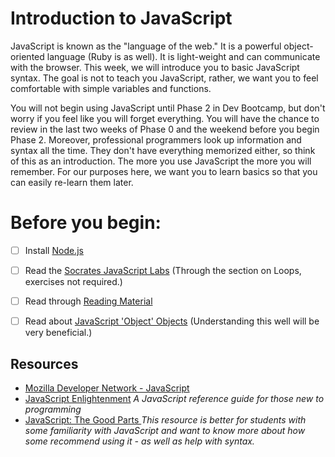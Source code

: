 # Introduction to JavaScript

JavaScript is known as the "language of the web." It is a powerful object-oriented language (Ruby is as well). It is light-weight and can communicate with the browser. This week, we will introduce you to basic JavaScript syntax. The goal is not to teach you JavaScript, rather, we want you to feel comfortable with simple variables and functions. 

You will not begin using JavaScript until Phase 2 in Dev Bootcamp, but don't worry if you feel like you will forget everything. You will have the chance to review in the last two weeks of Phase 0 and the weekend before you begin Phase 2. Moreover, professional programmers look up information and syntax all the time. They don't have everything memorized either, so think of this as an introduction. The more you use JavaScript the more you will remember. For our purposes here, we want you to learn basics so that you can easily re-learn them later. 

# Before you begin:
- [ ] Install <a href="https://gist.github.com/dbc-challenges/b91d17f4267107bcf523" target="_blank">Node.js</a>
- [ ] Read the [Socrates JavaScript Labs](https://socrates.devbootcamp.com/labs/javascript/) (Through the section on Loops, exercises not required.)
- [ ] Read through <a href="need link" target="_blank">Reading Material</a>
- [ ] Read about [JavaScript 'Object' Objects](http://www.sitepoint.com/back-to-basics-javascript-object-syntax/) (Understanding this well will be very beneficial.)


## Resources
- <a href = "https://developer.mozilla.org/en-US/docs/Web/JavaScript" target="blank"> Mozilla Developer Network - JavaScript</a>
- <a href="http://www.javascriptenlightenment.com/" target="blank">JavaScript Enlightenment</a> *A JavaScript reference guide for those new to programming*
- <a href="http://shop.oreilly.com/product/9780596517748.do">JavaScript: The Good Parts </a> *This resource is better for students with some familiarity with JavaScript and want to know more about how some recommend using it - as well as help with syntax.*
